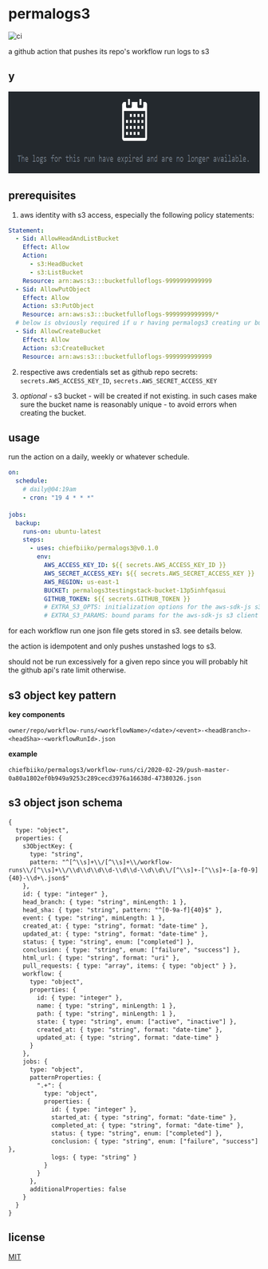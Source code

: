 # permalogs3

![ci](https://github.com/chiefbiiko/permalogs3/workflows/ci/badge.svg)

a github action that pushes its repo's workflow run logs to s3

## y

<p align="center">
  <img width="786" height="164" src="https://raw.githubusercontent.com/chiefbiiko/permalogs3/master/github_actions_logs_expire.png" alt="github actions logs expire" title="expiring logs">
</p>

## prerequisites

1. aws identity with s3 access, especially the following policy statements: 

``` yml
Statement:
  - Sid: AllowHeadAndListBucket
    Effect: Allow
    Action:
      - s3:HeadBucket
      - s3:ListBucket
    Resource: arn:aws:s3:::bucketfulloflogs-9999999999999
  - Sid: AllowPutObject
    Effect: Allow
    Action: s3:PutObject
    Resource: arn:aws:s3:::bucketfulloflogs-9999999999999/*
  # below is obviously required if u r having permalogs3 creating ur bucket
  - Sid: AllowCreateBucket
    Effect: Allow
    Action: s3:CreateBucket
    Resource: arn:aws:s3:::bucketfulloflogs-9999999999999
```

2. respective aws credentials set as github repo secrets: `secrets.AWS_ACCESS_KEY_ID`, `secrets.AWS_SECRET_ACCESS_KEY`

3. *optional* - s3 bucket - will be created if not existing. in such cases make sure the bucket name is reasonably unique - to avoid errors when creating the bucket.

## usage

run the action on a daily, weekly or whatever schedule.

``` yml
on:
  schedule:
    # daily@04:19am
    - cron: "19 4 * * *"

jobs:
  backup:
    runs-on: ubuntu-latest
    steps:
      - uses: chiefbiiko/permalogs3@v0.1.0
        env:
          AWS_ACCESS_KEY_ID: ${{ secrets.AWS_ACCESS_KEY_ID }}
          AWS_SECRET_ACCESS_KEY: ${{ secrets.AWS_SECRET_ACCESS_KEY }}
          AWS_REGION: us-east-1
          BUCKET: permalogs3testingstack-bucket-13p5inhfqasui
          GITHUB_TOKEN: ${{ secrets.GITHUB_TOKEN }}
          # EXTRA_S3_OPTS: initialization options for the aws-sdk-js s3 client
          # EXTRA_S3_PARAMS: bound params for the aws-sdk-js s3 client 
```

for each workflow run one json file gets stored in s3. see details below.

the action is idempotent and only pushes unstashed logs to s3.

should not be run excessively for a given repo since you will probably hit the github api's rate limit otherwise.

## s3 object key pattern

**key components**

`owner/repo/workflow-runs/<workflowName>/<date>/<event>-<headBranch>-<headSha>-<workflowRunId>.json`

**example**

`chiefbiiko/permalogs3/workflow-runs/ci/2020-02-29/push-master-0a80a1802ef0b949a9253c289cecd3976a16638d-47380326.json`

## s3 object json schema

```
{
  type: "object",
  properties: {
    s3ObjectKey: {
      type: "string",
      pattern: "^[^\\s]+\\/[^\\s]+\\/workflow-runs\\/[^\\s]+\\/\\d\\d\\d\\d-\\d\\d-\\d\\d\\/[^\\s]+-[^\\s]+-[a-f0-9]{40}-\\d+\.json$"
    },
    id: { type: "integer" },
    head_branch: { type: "string", minLength: 1 },
    head_sha: { type: "string", pattern: "^[0-9a-f]{40}$" },
    event: { type: "string", minLength: 1 },
    created_at: { type: "string", format: "date-time" },
    updated_at: { type: "string", format: "date-time" },
    status: { type: "string", enum: ["completed"] },
    conclusion: { type: "string", enum: ["failure", "success"] },
    html_url: { type: "string", format: "uri" },
    pull_requests: { type: "array", items: { type: "object" } },
    workflow: {
      type: "object",
      properties: {
        id: { type: "integer" },
        name: { type: "string", minLength: 1 },
        path: { type: "string", minLength: 1 },
        state: { type: "string", enum: ["active", "inactive"] },
        created_at: { type: "string", format: "date-time" },
        updated_at: { type: "string", format: "date-time" }
      }
    },
    jobs: {
      type: "object",
      patternProperties: {
        ".+": {
          type: "object",
          properties: {
            id: { type: "integer" },
            started_at: { type: "string", format: "date-time" },
            completed_at: { type: "string", format: "date-time" },
            status: { type: "string", enum: ["completed"] },
            conclusion: { type: "string", enum: ["failure", "success"] },
            logs: { type: "string" }
          }
        }
      },
      additionalProperties: false
    }
  }
}
```

## license

[MIT](./LICENSE)